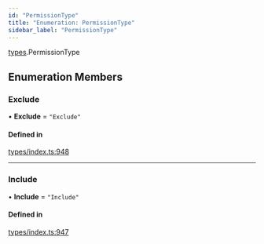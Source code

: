 ```yaml
---
id: "PermissionType"
title: "Enumeration: PermissionType"
sidebar_label: "PermissionType"
---
```


[types](../../../modules/Types/Types.md).PermissionType

## Enumeration Members

### Exclude

• **Exclude** = ``"Exclude"``

#### Defined in

[types/index.ts:948](https://github.com/PolymeshAssociation/polymesh-sdk/blob/de58d40fd/src/types/index.ts#L948)

___

### Include

• **Include** = ``"Include"``

#### Defined in

[types/index.ts:947](https://github.com/PolymeshAssociation/polymesh-sdk/blob/de58d40fd/src/types/index.ts#L947)
